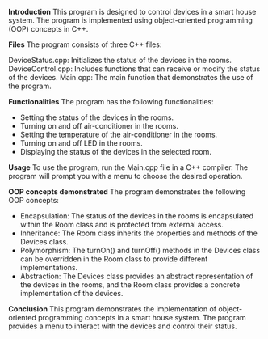 **Introduction**
This program is designed to control devices in a smart house system. The program is implemented using object-oriented programming (OOP) concepts in C++.

**Files**
The program consists of three C++ files:

DeviceStatus.cpp: Initializes the status of the devices in the rooms.
DeviceControl.cpp: Includes functions that can receive or modify the status of the devices.
Main.cpp: The main function that demonstrates the use of the program.

**Functionalities**
The program has the following functionalities:

- Setting the status of the devices in the rooms.
- Turning on and off air-conditioner in the rooms.
- Setting the temperature of the air-conditioner in the rooms.
- Turning on and off LED in the rooms.
- Displaying the status of the devices in the selected room.
 
**Usage**
To use the program, run the Main.cpp file in a C++ compiler. The program will prompt you with a menu to choose the desired operation.

**OOP concepts demonstrated**
The program demonstrates the following OOP concepts:

- Encapsulation: The status of the devices in the rooms is encapsulated within the Room class and is protected from external access.
- Inheritance: The Room class inherits the properties and methods of the Devices class.
- Polymorphism: The turnOn() and turnOff() methods in the Devices class can be overridden in the Room class to provide different implementations.
- Abstraction: The Devices class provides an abstract representation of the devices in the rooms, and the Room class provides a concrete implementation of the devices.

**Conclusion**
This program demonstrates the implementation of object-oriented programming concepts in a smart house system. The program provides a menu to interact with the devices and control their status.
